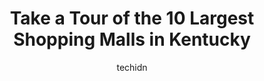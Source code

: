 ---
layout: ampstory
image: https://i0.wp.com/paketmu.com/wp-content/uploads/2023/06/towne-mall-0-in-kentucky-1686368987.jpeg?resize=640,853
author: techidn
featured: false
description: Explore the diverse Shopping Mall scene in Kentucky, home to an incredible selection of 10 establishments catering to every taste. Whether youre in search of iconic favorites or undiscovere
title: Take a Tour of the 10 Largest Shopping Malls in Kentucky
cover:
   title: Take a Tour of the 10 Largest Shopping Malls in Kentucky
   subtitle: RICKPATE
   background: https://paketmu.com/wp-content/uploads/2023/06/towne-mall-0-in-kentucky-1686368987.jpeg

pages: 
 - layout: thirds
   top: <h1>#1 Mall St. Matthews</h1>
   bottom: "<p>Great mall experience. Lots of variety in shops. Parking isnt difficult to manage. People that work here are friendly and upbeat. Place is very clean overall. Pretty n</p>"
   background: https://paketmu.com/wp-content/uploads/2023/06/towne-mall-1-in-kentucky-1686368989.jpeg
   backgroundblur: true
 - layout: thirds
   top: <h1>#2 Florence Mall</h1>
   bottom: "<p>We were pleasantly surprised by this older mall.. Been coming here since the late 80s and cant believe how nostalgic it would be to stop in.. This mall is very well kep</p>"
   background: https://paketmu.com/wp-content/uploads/2023/06/towne-mall-2-in-kentucky-1686368989.jpeg
   cta:
      link: https://paketmu.com/take-a-tour-of-the-10-largest-shopping-malls-in-kentucky/
      text: Take a Tour of the 10 Largest Shopping Malls in Kentucky
 - layout: thirds
   top: <h1>#3 Fayette Mall</h1>
   bottom: "<p>Super busy location which is good for businesses but bad for shoppers. I live out of state so I dont know but this mall might be the only shopping mall in town so ever</p>"
   background: https://paketmu.com/wp-content/uploads/2023/06/towne-mall-3-in-kentucky-1686368990.jpeg
   cta:
      link: https://paketmu.com/take-a-tour-of-the-10-largest-shopping-malls-in-kentucky/
      text: Take a Tour of the 10 Largest Shopping Malls in Kentucky
 - layout: thirds
   top: <h1>#4 Kentucky Oaks Mall</h1>
   bottom: "<p>5101 Hinkleville Rd, Paducah, KY 42001, United States</p>"
   background: https://images.unsplash.com/photo-1496096265110-f83ad7f96608?ixlib=rb-4.0.3&ixid=MnwxMjA3fDB8MHxwaG90by1wYWdlfHx8fGVufDB8fHx8&auto=format&fit=crop&w=640&h=853&q=80
   cta:
      link: https://paketmu.com/take-a-tour-of-the-10-largest-shopping-malls-in-kentucky/
      text: Take a Tour of the 10 Largest Shopping Malls in Kentucky
 - layout: thirds
   top: <h1>#5 Jefferson Mall</h1>
   bottom: "<p>4801 Outer Loop, Louisville, KY 40219, United States</p>"
   background: https://images.unsplash.com/photo-1574169208507-84376144848b?ixlib=rb-4.0.3&ixid=MnwxMjA3fDB8MHxwaG90by1wYWdlfHx8fGVufDB8fHx8&auto=format&fit=crop&w=640&h=853&q=80
   cta:
      link: https://paketmu.com/take-a-tour-of-the-10-largest-shopping-malls-in-kentucky/
      text: Take a Tour of the 10 Largest Shopping Malls in Kentucky
 - layout: thirds
   top: <h1>#6 Newport Pavilion</h1>
   bottom: "<p>83-95 Carothers Rd, Newport, KY 41071, United States</p>"
   background: https://images.unsplash.com/photo-1540457036297-448b6b99e91c?ixlib=rb-4.0.3&ixid=MnwxMjA3fDB8MHxwaG90by1wYWdlfHx8fGVufDB8fHx8&auto=format&fit=crop&w=640&h=853&q=80
   cta:
      link: https://paketmu.com/take-a-tour-of-the-10-largest-shopping-malls-in-kentucky/
      text: Take a Tour of the 10 Largest Shopping Malls in Kentucky
 - layout: thirds
   top: <h1>#7 Oxmoor Center</h1>
   bottom: "<p>7900 Shelbyville Rd, Louisville, KY 40222, United States</p>"
   background: https://images.unsplash.com/photo-1489648022186-8f49310909a0?ixlib=rb-4.0.3&ixid=MnwxMjA3fDB8MHxwaG90by1wYWdlfHx8fGVufDB8fHx8&auto=format&fit=crop&w=640&h=853&q=80
   cta:
      link: https://paketmu.com/take-a-tour-of-the-10-largest-shopping-malls-in-kentucky/
      text: Take a Tour of the 10 Largest Shopping Malls in Kentucky
 - layout: thirds
   middle: Continue reading...
   background: https://images.unsplash.com/photo-1595364397663-fca4f075d796?ixlib=rb-4.0.3&ixid=MnwxMjA3fDB8MHxwaG90by1wYWdlfHx8fGVufDB8fHx8&auto=format&fit=crop&w=640&h=853&q=80
   cta:
      link: https://paketmu.com/take-a-tour-of-the-10-largest-shopping-malls-in-kentucky/
      text: Take a Tour of the 10 Largest Shopping Malls in Kentucky
      
---